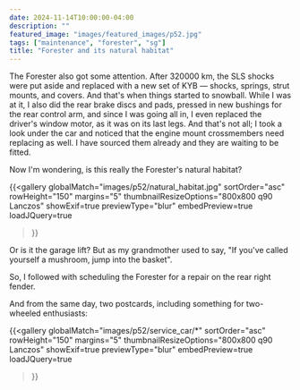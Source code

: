 ```yaml
---
date: 2024-11-14T10:00:00-04:00
description: ""
featured_image: "images/featured_images/p52.jpg"
tags: ["maintenance", "forester", "sg"]
title: "Forester and its natural habitat"
---
```


The Forester also got some attention. After 320000 km, the SLS shocks were put
aside and replaced with a new set of KYB — shocks, springs, strut mounts, and
covers. And that's when things started to snowball. While I was at it, I also
did the rear brake discs and pads, pressed in new bushings for the rear control
arm, and since I was going all in, I even replaced the driver's window motor,
as it was on its last legs. And that's not all; I took a look under the car and
noticed that the engine mount crossmembers need replacing as well. I have
sourced them already and they are waiting to be fitted.

Now I'm wondering, is this really the Forester's natural habitat?

{{<gallery
    globalMatch="images/p52/natural_habitat.jpg"
    sortOrder="asc"
    rowHeight="150"
    margins="5"
    thumbnailResizeOptions="800x800 q90 Lanczos"
    showExif=true
    previewType="blur"
    embedPreview=true
    loadJQuery=true
>}}

Or is it the garage lift? But as my grandmother used to say, "If you've called
yourself a mushroom, jump into the basket".

So, I followed with scheduling the Forester for a repair on the rear right
fender.

And from the same day, two postcards, including something for two-wheeled
enthusiasts:

{{<gallery
    globalMatch="images/p52/service_car/*"
    sortOrder="asc"
    rowHeight="150"
    margins="5"
    thumbnailResizeOptions="800x800 q90 Lanczos"
    showExif=true
    previewType="blur"
    embedPreview=true
    loadJQuery=true
>}}
